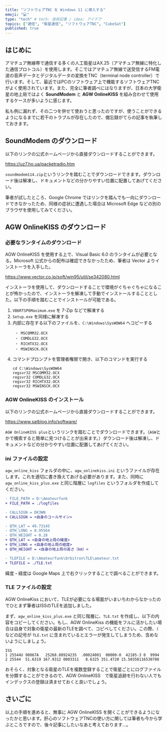```yaml
---
title: "ソフトウェアTNC を Windows 11 に導入する"
emoji: "💻"
type: "tech" # tech: 技術記事 / idea: アイデア
topics: ["通信", "衛星通信", "ソフトウェアTNC", "CubeSat"]
published: true
---
```


## はじめに
アマチュア無線帯で通信する多くの人工衛星はAX.25（アマチュア無線に特化した通信プロトコル）を使用します。そこではアマチュア無線で送受信するFM電波の音声データとデジタルデータの変換をTNC（terminal node controller）で行います。そして、最近ではPCのソフトウェア上で機能するソフトウェアTNCがよく使用されています。また、完全に筆者調べにはなりますが、日本の大学衛星の地上局ではよく **SoundModem** と **AGW OnlineKISS** を組み合わせて使用するケースが多いように感じます。

私も例に漏れず、その二つを併せて使おうと思ったのですが、使うことができるようになるまでに若干のトラブルが存在したので、備忘録がてらの記事を執筆しておきます。

## SoundModem のダウンロード
以下のリンクの公式ホームページから直接ダウンロードすることができます。

https://uz7.ho.ua/packetradio.htm

`soundmodem114.zip`というリンクを踏むことでダウンロードできます。ダウンロード後は解凍し、ドキュメントなどの分かりやすい位置に配置してあげてください。

筆者が試したところ、Google Chrome ではリンクを踏んでも一向にダウンロードできなかったため、同様の症状に遭遇した場合は Microsoft Edge などの別のブラウザを使用してみてください。

## AGW OnlineKISS のダウンロード
### 必要なランタイムのダウンロード
AGW OnlineKISS を使用する上で、Visual Basic 6.0 のランタイムが必要となる。Microsoft 公式からの配布は確認できなかったため、筆者は Vector よりインストーラを入手した。

https://www.vector.co.jp/soft/win95/util/se342080.html

インストーラを使用して、ダウンロードすることで環境がぐちゃぐちゃになることが怖かったので、インストーラを解凍して手動でインストールすることとした。以下の手順を踏むことでインストールが可能である。

1. `VB6RTSP6Maximum.exe` を 7-Zip などで解凍する
2. `Setup.exe` を同様に解凍する
3. 内部に存在する以下のファイルを、`C:\Windows\SysWOW64` へコピーする
    ```
     ・ MSCOMM32.OCX
     ・ COMDLG32.OCX
     ・ RICHTX32.OCX
     ・ MSWINSCK.OCX
    ```
4. コマンドプロンプトを管理者権限で開き、以下のコマンドを実行する
    ```
    cd C:\Windows\SysWOW64
    regsvr32 MSCOMM32.OCX
    regsvr32 COMDLG32.OCX
    regsvr32 RICHTX32.OCX
    regsvr32 MSWINSCK.OCX
    ```

### AGW OnlineKISS のインストール
以下のリンクの公式ホームページから直接ダウンロードすることができます。

https://www.satblog.info/software/

`AGW OnlineKISS plus`というリンクを踏むことでダウンロードできます。（`AGW`とかで検索すると簡単に見つけることが出来ます。）ダウンロード後は解凍し、ドキュメントなどの分かりやすい位置に配置してあげてください。

### ini ファイルの設定
`agw_online_kiss` フォルダの中に、`agw_onlinekiss.ini` というファイルが存在します。これを適切に書き換えてあげる必要があります。また、同時に`agw_online_kiss_plus.exe` と同じ階層に `logfiles` というフォルダを作成してください。

```diff
- FILE_PATH = D:\Amateurfunk
+ FILE_PATH = ./logfiles

- CALLSIGN = DK3WN
+ CALLSIGN = <自身のコールサイン>

- QTH_LAT = 49.73145
- QTH_LONG = 8.95564
- QTH_HEIGHT = 0.28
+ QTH_LAT = <自身の地上局の緯度>
+ QTH_LONG = <自身の地上局の経度>
+ QTH_HEIGHT = <自身の地上局の高さ（km）>

- TLEFILE = D:\Amateurfunk\Orbitron\TLE\amateur.txt
+ TLEFILE = ./TLE.txt
```

緯度・経度は Google Maps 上で右クリックすることで調べることができます。

### TLE ファイルの設定
AGW OnlineKiss において、TLEが必要になる場面がいまいちわからなかったのでひとまず筆者はISSのTLEを追加しました。

まず、`agw_online_kiss_plus.exe` と同じ階層に、`TLE.txt` を作成し、以下の内容をコピーしてください。もし、AGW OnlineKiss の機能をフルに活かしたい場合は自身で対象の衛星の最新のTLEを調べて、コピペしてください。この際、`(` などの記号が `TLE.txt` に含まれているとエラーが発生してしまうため、含めないようにしましょう。

```
ISS
1 25544U 98067A   25268.88924235  .00024001  00000-0  42185-3 0  9994
2 25544  51.6319 167.9312 0003311   8.6325 351.4720 15.50358116530788
```

おそらく、対象となる衛星のTLEを複数登録することで衛星ごとにログファイルを分類することができるので、AGW OnlineKISS　で衛星追跡を行わない人でもインデックスの登録は済ませておくと良いでしょう。

## さいごに
以上の手順を進めると、無事に AGW OnlineKISS を開くことができるようになったかと思います。肝心のソフトウェアTNCの使い方に関しては筆者も今から学ぶところですので、後々記事にしたいなあと考えております...。